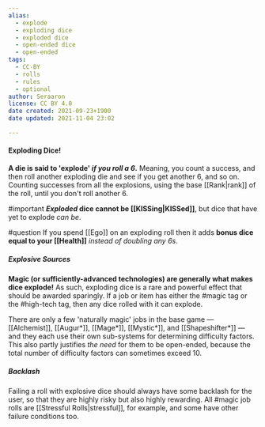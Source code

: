 ```yaml
---
alias:
  - explode
  - exploding dice
  - exploded dice
  - open-ended dice
  - open-ended
tags:
  - CC-BY
  - rolls
  - rules
  - optional
author: Seraaron
license: CC BY 4.0
date created: 2021-09-23+1900
date updated: 2021-11-04 23:02

---
```


#### Exploding Dice!

**A die is said to 'explode' _if you roll a 6_.** Meaning, you count a success, and then roll another exploding die and see if you get another 6, and so on. Counting successes from all the explosions, using the base [[Rank|rank]] of the roll, until you don't roll another 6.

#important **_Exploded_ dice cannot be [[KISSing|KISSed]]**, but dice that have yet to explode _can be_.

#question If you spend [[Ego]] on an exploding roll then it adds **bonus dice equal to your [[Health]]** *instead of doubling any 6s*. 

##### Explosive Sources

**Magic (or sufficiently-advanced technologies) are generally what makes dice explode!** As such, exploding dice is a rare and powerful effect that should be awarded sparingly. If a job or item has either the #magic tag or the #high-tech tag, then any dice rolled with it can explode.

There are only a few 'naturally magic' jobs in the base game — [[Alchemist]], [[Augur*]], [[Mage*]], [[Mystic*]], and [[Shapeshifter*]] — and they each use their own sub-systems for determining difficulty factors. This also partly justifies _the need_ for them to be open-ended, because the total number of difficulty factors can sometimes exceed 10.

##### Backlash

Failing a roll with explosive dice should always have some backlash for the user, so that they are highly risky but also highly rewarding. All #magic job rolls are [[Stressful Rolls|stressful]], for example, and some have other failure conditions too.
